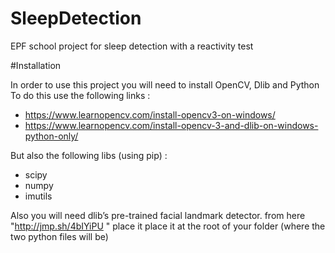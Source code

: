 # SleepDetection
EPF school project for sleep detection with a reactivity test

#Installation

In order to use this project you will need to install OpenCV, Dlib and Python
To do this use the following links :

- https://www.learnopencv.com/install-opencv3-on-windows/
- https://www.learnopencv.com/install-opencv-3-and-dlib-on-windows-python-only/

But also the following libs (using pip) :
- scipy 
- numpy 
- imutils 
 
Also you will need dlib’s pre-trained facial landmark detector. from here "http://jmp.sh/4bIYiPU " place it place it at the root of your folder (where the two python files will be)
